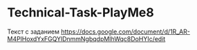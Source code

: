 # Technical-Task-PlayMe8
Текст с заданием
https://docs.google.com/document/d/1R_AR-M4PlHoxdYxFGQYlDnmmNgbqdpMIhWqc8DoHYIc/edit
